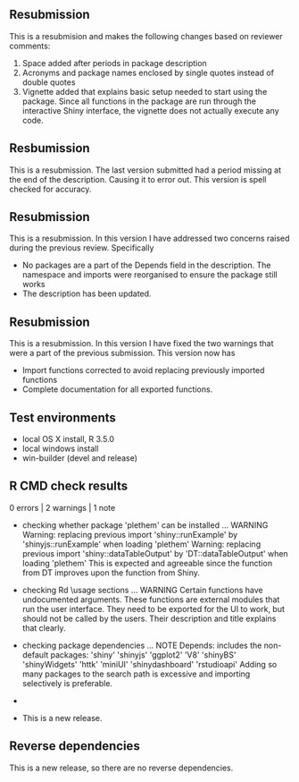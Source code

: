 ## Resubmission
This is a resubmision and makes the following changes based on reviewer comments:
1) Space added after periods in package description
2) Acronyms and package names enclosed by single quotes instead of double quotes
3) Vignette added that explains basic setup needed to start using the package. Since all functions in the package are run through the interactive Shiny interface, the vignette does not actually execute any code.


## Resbumission
This is a resubmission. The last version submitted had a period missing at the end of the description. Causing it to error out. This version is spell checked for accuracy. 

## Resubmission
This is a resubmission. In this version I have addressed two concerns raised during the previous review. Specifically

* No packages are a part of the Depends field in the description. The namespace and imports were reorganised to ensure the package still works
* The description has been updated.

## Resubmission
This is a resubmission. In this version I have fixed the two warnings that were a part of the previous submission. This version now has

* Import functions corrected to avoid replacing previously imported functions
* Complete documentation for all exported functions. 

## Test environments
* local OS X install, R 3.5.0
* local windows install
* win-builder (devel and release)

## R CMD check results

0 errors | 2 warnings | 1 note

* checking whether package 'plethem' can be installed ... WARNING
  Warning: replacing previous import 'shiny::runExample' by 'shinyjs::runExample' when loading 'plethem'
  Warning: replacing previous import 'shiny::dataTableOutput' by 'DT::dataTableOutput' when loading   'plethem'
  This is expected and agreeable since the function from DT improves upon the function from Shiny.

* checking Rd \usage sections ... WARNING
  Certain functions have undocumented arguments. These functions are external modules that run the user interface. They need to be exported for the UI to work, but should not be called by the users. Their description and title explains that clearly.
  
* checking package dependencies ... NOTE
Depends: includes the non-default packages:
  'shiny' 'shinyjs' 'ggplot2' 'V8' 'shinyBS' 'shinyWidgets' 'httk'
  'miniUI' 'shinydashboard' 'rstudioapi'
Adding so many packages to the search path is excessive and importing
selectively is preferable.

*

* This is a new release.

## Reverse dependencies

This is a new release, so there are no reverse dependencies.

